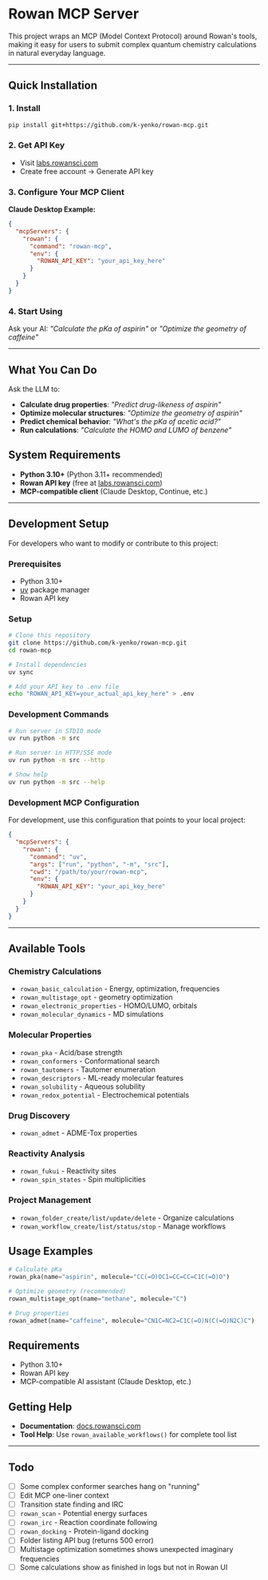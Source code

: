 # Rowan MCP Server

This project wraps an MCP (Model Context Protocol) around Rowan's tools, making it easy for users to submit complex quantum chemistry calculations in natural everyday language. 

---

## **Quick Installation**

### **1. Install**
```bash
pip install git+https://github.com/k-yenko/rowan-mcp.git
```

### **2. Get API Key**
- Visit [labs.rowansci.com](https://labs.rowansci.com)
- Create free account → Generate API key

### **3. Configure Your MCP Client**

**Claude Desktop Example:**
```json
{
  "mcpServers": {
    "rowan": {
      "command": "rowan-mcp",
      "env": {
        "ROWAN_API_KEY": "your_api_key_here"
      }
    }
  }
}
```

### **4. Start Using**
Ask your AI: *"Calculate the pKa of aspirin"* or *"Optimize the geometry of caffeine"*

---

## **What You Can Do** 

Ask the LLM to:
- **Calculate drug properties**: *"Predict drug-likeness of aspirin"*
- **Optimize molecular structures**: *"Optimize the geometry of aspirin"*  
- **Predict chemical behavior**: *"What's the pKa of acetic acid?"*
- **Run calculations**: *"Calculate the HOMO and LUMO of benzene"*

## **System Requirements**

- **Python 3.10+** (Python 3.11+ recommended)
- **Rowan API key** (free at [labs.rowansci.com](https://labs.rowansci.com))
- **MCP-compatible client** (Claude Desktop, Continue, etc.)

---

## Development Setup

For developers who want to modify or contribute to this project:

### Prerequisites
- Python 3.10+
- [uv](https://docs.astral.sh/uv/) package manager  
- Rowan API key

### Setup
```bash
# Clone this repository
git clone https://github.com/k-yenko/rowan-mcp.git
cd rowan-mcp

# Install dependencies
uv sync

# Add your API key to .env file
echo "ROWAN_API_KEY=your_actual_api_key_here" > .env
```

### Development Commands
```bash
# Run server in STDIO mode
uv run python -m src

# Run server in HTTP/SSE mode  
uv run python -m src --http

# Show help
uv run python -m src --help
```

### Development MCP Configuration
For development, use this configuration that points to your local project:
```json
{
  "mcpServers": {
    "rowan": {
      "command": "uv",
      "args": ["run", "python", "-m", "src"],
      "cwd": "/path/to/your/rowan-mcp",
      "env": {
        "ROWAN_API_KEY": "your_api_key_here"
      }
    }
  }
}
```

---

## Available Tools

### Chemistry Calculations
- `rowan_basic_calculation` - Energy, optimization, frequencies
- `rowan_multistage_opt` - geometry optimization  
- `rowan_electronic_properties` - HOMO/LUMO, orbitals
- `rowan_molecular_dynamics` - MD simulations

### Molecular Properties
- `rowan_pka` - Acid/base strength
- `rowan_conformers` - Conformational search
- `rowan_tautomers` - Tautomer enumeration
- `rowan_descriptors` - ML-ready molecular features
- `rowan_solubility` - Aqueous solubility
- `rowan_redox_potential` - Electrochemical potentials

### Drug Discovery
- `rowan_admet` - ADME-Tox properties


### Reactivity Analysis  
- `rowan_fukui` - Reactivity sites
- `rowan_spin_states` - Spin multiplicities

### Project Management
- `rowan_folder_create/list/update/delete` - Organize calculations
- `rowan_workflow_create/list/status/stop` - Manage workflows

## Usage Examples

```python
# Calculate pKa
rowan_pka(name="aspirin", molecule="CC(=O)OC1=CC=CC=C1C(=O)O")

# Optimize geometry (recommended)
rowan_multistage_opt(name="methane", molecule="C")

# Drug properties
rowan_admet(name="caffeine", molecule="CN1C=NC2=C1C(=O)N(C(=O)N2C)C")

```

## Requirements

- Python 3.10+
- Rowan API key
- MCP-compatible AI assistant (Claude Desktop, etc.)

## Getting Help

- **Documentation**: [docs.rowansci.com](https://docs.rowansci.com)
- **Tool Help**: Use `rowan_available_workflows()` for complete tool list

---

## **Todo**

- [ ] Some complex conformer searches hang on "running"
- [ ] Edit MCP one-liner context
- [ ] Transition state finding and IRC
- [ ] `rowan_scan` - Potential energy surfaces
- [ ] `rowan_irc` - Reaction coordinate following
- [ ] `rowan_docking` - Protein-ligand docking
- [ ] Folder listing API bug (returns 500 error)
- [ ] Multistage optimization sometimes shows unexpected imaginary frequencies
- [ ] Some calculations show as finished in logs but not in Rowan UI
